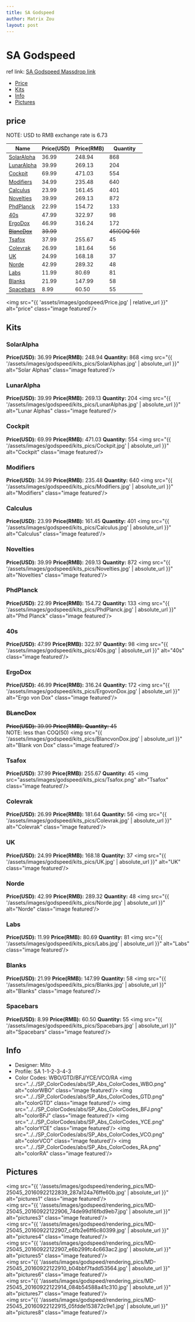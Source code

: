 ```yaml
---
title: SA Godspeed
author: Matrix Zou
layout: post
---
```


# SA Godspeed

ref link: [SA Godspeed Massdrop link](https://www.massdrop.com/buy/godspeed-custom-sa-keycap-set)

* [Price](#price)  
* [Kits](#kits)  
* [Info](#info)
* [Pictures](#pictures)

## price  
NOTE: USD to RMB exchange rate is 6.73

| Name          | Price(USD)    | Price(RMB)  | Quantity |
| ------------- | ------------- | ----------- | -------- |
|[SolarAlpha](#solaralpha)|36.99|248.94|868|
|[LunarAlpha](#lunaralpha)|39.99|269.13|204|
|[Cockpit](#cockpit)|69.99|471.03|554|
|[Modifiers](#modifiers)|34.99|235.48|640|
|[Calculus](#calculus)|23.99|161.45|401|
|[Novelties](#novelties)|39.99|269.13|872|
|[PhdPlanck](#phdplanck)|22.99|154.72|133|
|[40s](#40s)|47.99|322.97|98|
|[ErgoDox](#ergodox)|46.99|316.24|172|
|[~~BlancDox~~](#blancdox)|~~39.99~~||~~45(COQ 50)~~|
|[Tsafox](#tsafox)|37.99|255.67|45|
|[Colevrak](#colevrak)|26.99|181.64|56|
|[UK](#uk)|24.99|168.18|37|
|[Norde](#norde)|42.99|289.32|48|
|[Labs](#labs)|11.99|80.69|81|
|[Blanks](#blanks)|21.99|147.99|58|
|[Spacebars](#spacebars)|8.99|60.50|55|

<img src="{{ 'assets/images/godspeed/Price.jpg' | relative_url }}" alt="price" class="image featured'/>

## Kits
### SolarAlpha
**Price(USD):** 36.99	**Price(RMB):** 248.94	**Quantity:** 868
<img src="{{ '/assets/images/godspeed/kits_pics/SolarAlphas.jpg' | absolute_url }}" alt="Solar Alphas" class="image featured'/>

### LunarAlpha
**Price(USD):** 39.99	**Price(RMB):** 269.13	**Quantity:** 204
<img src="{{ '/assets/images/godspeed/kits_pics/LunarAlphas.jpg' | absolute_url }}" alt="Lunar Alphas" class="image featured'/>

### Cockpit
**Price(USD):** 69.99	**Price(RMB):** 471.03	**Quantity:** 554
<img src="{{ '/assets/images/godspeed/kits_pics/Cockpit.jpg' | absolute_url }}" alt="Cockpit" class="image featured'/>

### Modifiers
**Price(USD):** 34.99	**Price(RMB):** 235.48	**Quantity:** 640
<img src="{{ '/assets/images/godspeed/kits_pics/Modifiers.jpg' | absolute_url }}" alt="Modifiers" class="image featured'/>

### Calculus
**Price(USD):** 23.99	**Price(RMB):** 161.45	**Quantity:** 401
<img src="{{ '/assets/images/godspeed/kits_pics/Calculus.jpg' | absolute_url }}" alt="Calculus" class="image featured'/>

### Novelties
**Price(USD):** 39.99	**Price(RMB):** 269.13	**Quantity:** 872
<img src="{{ '/assets/images/godspeed/kits_pics/Novelties.jpg' | absolute_url }}" alt="Novelties" class="image featured'/>

### PhdPlanck
**Price(USD):** 22.99	**Price(RMB):** 154.72	**Quantity:** 133
<img src="{{ '/assets/images/godspeed/kits_pics/PhdPlanck.jpg' | absolute_url }}" alt="Phd Planck" class="image featured'/>

### 40s
**Price(USD):** 47.99	**Price(RMB):** 322.97	**Quantity:** 98
<img src="{{ '/assets/images/godspeed/kits_pics/40s.jpg' | absolute_url }}" alt="40s" class="image featured'/>

### ErgoDox
**Price(USD):** 46.99	**Price(RMB):** 316.24	**Quantity:** 172
<img src="{{ '/assets/images/godspeed/kits_pics/ErgovonDox.jpg' | absolute_url }}" alt="Ergo von Dox" class="image featured'/>

### ~~BLancDox~~
~~**Price(USD):** 39.99	**Price(RMB):** 	**Quantity:** 45~~    
NOTE: less than COQ(50)
<img src="{{ '/assets/images/godspeed/kits_pics/BlancvonDox.jpg' | absolute_url }}" alt="Blank von Dox" class="image featured'/>

### Tsafox
**Price(USD):** 37.99	**Price(RMB):** 255.67	**Quantity:** 45
<img src="assets/images/godspeed/kits_pics/Tsafox.png" alt="Tsafox" class="image featured'/>

### Colevrak
**Price(USD):** 26.99	**Price(RMB):** 181.64	**Quantity:** 56
<img src="{{ '/assets/images/godspeed/kits_pics/Colevrak.jpg' | absolute_url }}" alt="Colevrak" class="image featured'/>

### UK
**Price(USD):** 24.99	**Price(RMB):** 168.18	**Quantity:** 37
<img src="{{ '/assets/images/godspeed/kits_pics/UK.jpg' | absolute_url }}" alt="UK" class="image featured'/>

### Norde
**Price(USD):** 42.99	**Price(RMB):** 289.32	**Quantity:** 48
<img src="{{ '/assets/images/godspeed/kits_pics/Norde.jpg' | absolute_url }}" alt="Norde" class="image featured'/>

### Labs
**Price(USD):** 11.99	**Price(RMB):** 80.69	**Quantity:** 81
<img src="{{ '/assets/images/godspeed/kits_pics/Labs.jpg' | absolute_url }}" alt="Labs" class="image featured'/>

### Blanks
**Price(USD):** 21.99	**Price(RMB):** 147.99	**Quantity:** 58
<img src="{{ '/assets/images/godspeed/kits_pics/Blanks.jpg' | absolute_url }}" alt="Blanks" class="image featured'/>

### Spacebars
**Price(USD):** 8.99	**Price(RMB):** 60.50	**Quantity:** 55
<img src="{{ '/assets/images/godspeed/kits_pics/Spacebars.jpg' | absolute_url }}" alt="Spacebars" class="image featured'/>

## Info
* Designer: Mito
* Profile: SA 1-1-2-3-4-3
* Color Codes: WBO/GTD/BFJ/YCE/VCO/RA
<img src="../../SP_ColorCodes/abs/SP_Abs_ColorCodes_WBO.png" alt="colorWBO" class="image featured'/>
<img src="../../SP_ColorCodes/abs/SP_Abs_ColorCodes_GTD.png" alt="colorGTD" class="image featured'/>
<img src="../../SP_ColorCodes/abs/SP_Abs_ColorCodes_BFJ.png" alt="colorBFJ" class="image featured'/>
<img src="../../SP_ColorCodes/abs/SP_Abs_ColorCodes_YCE.png" alt="colorYCE" class="image featured'/>
<img src="../../SP_ColorCodes/abs/SP_Abs_ColorCodes_VCO.png" alt="colorVCO" class="image featured'/>
<img src="../../SP_ColorCodes/abs/SP_Abs_ColorCodes_RA.png" alt="colorRA" class="image featured'/>

## Pictures  
<img src="{{ '/assets/images/godspeed/rendering_pics/MD-25045_20160922122839_287a124a76ffe60b.jpg' | absolute_url }}" alt="pictures1" class="image featured'/>  
<img src="{{ '/assets/images/godspeed/rendering_pics/MD-25045_20160922122906_74de99d16fbd9eb7.jpg' | absolute_url }}" alt="pictures3" class="image featured'/>  
<img src="{{ '/assets/images/godspeed/rendering_pics/MD-25045_20160922122907_c4fb2e6ff6c80399.jpg' | absolute_url }}" alt="pictures4" class="image featured'/>  
<img src="{{ '/assets/images/godspeed/rendering_pics/MD-25045_20160922122907_e6b299fc4c663ac2.jpg' | absolute_url }}" alt="pictures5" class="image featured'/>  
<img src="{{ '/assets/images/godspeed/rendering_pics/MD-25045_20160922122910_b04bbf7fadd53564.jpg' | absolute_url }}" alt="pictures6" class="image featured'/>  
<img src="{{ '/assets/images/godspeed/rendering_pics/MD-25045_20160922122914_084b54588a41c310.jpg' | absolute_url }}" alt="pictures7" class="image featured'/>  
<img src="{{ '/assets/images/godspeed/rendering_pics/MD-25045_20160922122915_05fdde153872c9e1.jpg' | absolute_url }}" alt="pictures8" class="image featured'/>  
